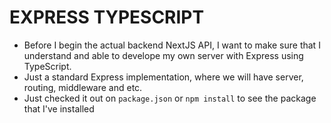 # EXPRESS TYPESCRIPT
* Before I begin the actual backend NextJS API, I want to make sure that I understand and able to develope my own server with Express using TypeScript.
* Just a standard Express implementation, where we will have server, routing, middleware and etc.
* Just checked it out on `package.json` or `npm install` to see the package that I've installed